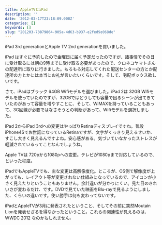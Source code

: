 ```yaml
---
title: AppleTVとiPad
description: ''
date: '2012-03-17T23:18:09.000Z'
categories: []
keywords: []
slug: "201203-73879864-905a-4d63-b937-e2fed9e068de"
---
```

iPad 3rd generationとApple TV 2nd generationを買いました。

iPad はすぐに予約したので金曜日に届く予定だったのですが、諸事情でその日に受け取るには朝の9時までに受け取る必要があったので、クロネコヤマトさんの配達所に取りに行きました。もろもろ対応してくれた配送センターの方とか配達所の方とかには本当にお礼が言いたいくらいです。そして、宅配ボックス欲しいです。

さて、iPadはブラック 64GB Wifiモデルを選びました。iPad 2は 32GB Wifiモデルを使っていたのですが、32GBではどうしても容量で困るシーンが出てきていたのがあって容量を増やすことに、そして、WiMAXを持っていることもあって、3G回線が必要ではなさそうとの判断があって、Wifiモデルを選択しました。

iPad 2からiPad 3rdへの変更はやっぱりRetinaディスプレイですね。普段iPhone4Sでお世話になっているRetinaですが、文字がくっきり見えるせいか、すこし大きく見えるんですよね。安心感がある。気づいていなかったストレスが軽減されているってことなんでしょうね。

Apple TVは 720pから1080pへの変更。テレビが1080pまで対応しているので、といった程度。

iPadでもAppleTVでも、主な変更は高解像度化。ところが、OS側で解像度が上がっても、レイアウト等が変更されない仕組みになっているので、アイコンが小さく見えたりということもありません。余計違いが分かりにくい。見た目のきれいさが変わるだけ、です。DVDで見ていた映画をBlu-rayで見るようにしました、くらいの違いです。使い勝手は何も変わってないです。

iPadとAppleTVが3月に発表されたということ、そしてその前に突然Moutain Lionを発表せざるを得なかったということ。これらの関連性が見えるのは、WWDC 2012 なのかもしれません。